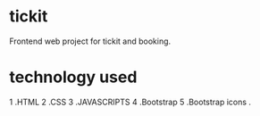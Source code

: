 # tickit
 Frontend web project for tickit and booking.
 
# technology used
1 .HTML
2 .CSS
3 .JAVASCRIPTS
4 .Bootstrap 
5 .Bootstrap icons .
